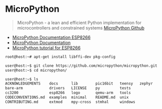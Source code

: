 # MicroPython

> MicroPython - a lean and efficient Python implementation for microcontrollers and constrained systems [MicroPython Github](https://github.com/micropython/micropython)

- [MicroPython Documentation ESP8266](http://docs.micropython.org/en/v1.8/esp8266/index.html)
- [MicroPython Documentation](http://docs.micropython.org/en/v1.8.6/wipy/index.html)
- [MicroPython tutorial for ESP8266](https://docs.micropython.org/en/latest/esp8266/esp8266/tutorial/index.html)

```sh
root@host:~# apt-get install libffi-dev pkg-config
```

```sh
user@host:~$ git clone https://github.com/micropython/micropython.git
user@host:~$ cd micropython/
```

```sh
user@host:~$ ls
ACKNOWLEDGEMENTS    docs      lib        pic16bit   teensy   zephyr
bare-arm            drivers   LICENSE    py         tests
cc3200              esp8266   logo       qemu-arm   tools
CODECONVENTIONS.md  examples  minimal    README.md  unix
CONTRIBUTING.md     extmod    mpy-cross  stmhal     windows
```

